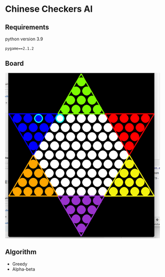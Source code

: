 # Chinese Checkers AI

## Requirements
python version 3.9

```
pygame==2.1.2
```

## Board
<img src="board.png">

## Algorithm
- Greedy
- Alpha-beta

